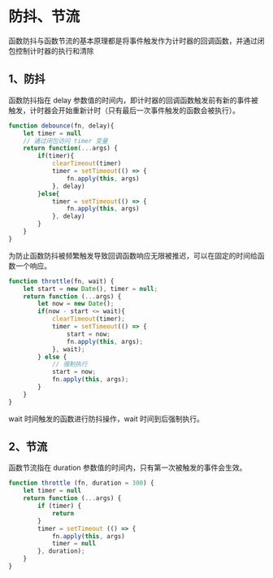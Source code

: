 # 防抖、节流
函数防抖与函数节流的基本原理都是将事件触发作为计时器的回调函数，并通过闭包控制计时器的执行和清除

## 1、防抖
函数防抖指在 delay 参数值的时间内，即计时器的回调函数触发前有新的事件被触发，计时器会开始重新计时（只有最后一次事件触发的函数会被执行）。

```javascript
function debounce(fn, delay){
	let timer = null 
	// 通过闭包访问 timer 变量
    return function(...args) {
        if(timer){
            clearTimeout(timer)
            timer = setTimeout(() => {
				fn.apply(this, args)
			}, delay) 
        }else{
            timer = setTimeout(() => {
				fn.apply(this, args)
			}, delay) 
        }
    }
}
```

为防止函数防抖被频繁触发导致回调函数响应无限被推迟，可以在固定的时间给函数一个响应。

```javascript
function throttle(fn, wait) {
	let start = new Date(), timer = null;
	return function (...args) {
		let now = new Date();
		if(now - start <= wait){
			clearTimeout(timer);
			timer = setTimeout(() => {
				start = now;
				fn.apply(this, args);
			}, wait);
		} else {
			// 强制执行
			start = now;
			fn.apply(this, args);
		}
	}
}
```

wait 时间触发的函数进行防抖操作，wait 时间到后强制执行。

## 2、节流
函数节流指在 duration 参数值的时间内，只有第一次被触发的事件会生效。

```javascript
function throttle (fn, duration = 300) {
	let timer = null
	return function (...args) {
		if (timer) {
		    return
		}
		timer = setTimeout (() => {
		    fn.apply(this, args)
		    timer = null
		}, duration);
	}
}
```